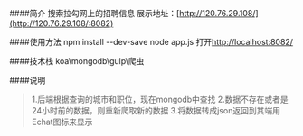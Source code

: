 ####简介
搜索拉勾网上的招聘信息
展示地址：[http://120.76.29.108/](http://120.76.29.108/:8082)

####使用方法
npm install --dev-save
node app.js
打开[http://localhost:8082/](http://localhost:8082/)

####技术栈
koa\mongodb\gulp\爬虫

####说明
> 1.后端根据查询的城市和职位，现在mongodb中查找
> 2.数据不存在或者是24小时前的数据，则重新爬取新的数据
> 3.将数据转成json返回到其端用Echat图标来显示